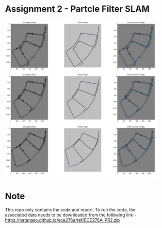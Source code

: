 
# Assignment 2 - Partcle Filter SLAM

![alt text](Results-PR2.png "PR2")

# Note

This repo only contains the code and report. To run the code, the associated data needs to be downloaded from the following link - https://natanaso.github.io/ece276a/ref/ECE276A_PR2.zip
